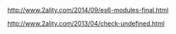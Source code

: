http://www.2ality.com/2014/09/es6-modules-final.html

http://www.2ality.com/2013/04/check-undefined.html
